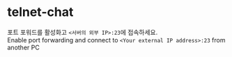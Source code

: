 # telnet-chat
포트 포워드를 활성화고 `<서버의 외부 IP>:23`에 접속하세요.  
Enable port forwarding and connect to `<Your external IP address>:23` from another PC 
